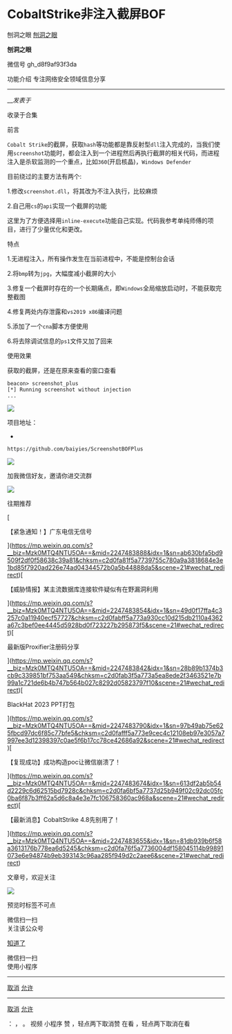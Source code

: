 #  CobaltStrike非注入截屏BOF

刨洞之眼  [ 刨洞之眼 ](javascript:void\(0\);)

**刨洞之眼** ![]()

微信号 gh_d8f9af93f3da

功能介绍 专注网络安全领域信息分享

____

___发表于_

收录于合集

前言

`Cobalt
Strike`的截屏，获取`hash`等功能都是靠反射型`dll`注入完成的，当我们使用`screenshot`功能时，都会注入到一个进程然后再执行截屏的相关代码，而进程注入是杀软监测的一个重点，比如`360`(开启核晶)，`Windows
Defender`

目前绕过的主要方法有两个:

1.修改`screenshot.dll`，将其改为不注入执行，比较麻烦

2.自己用`cs`的`api`实现一个截屏的功能

这里为了方便选择用`inline-execute`功能自己实现。代码我参考单纯师傅的项目，进行了少量优化和更改。

  

特点

1.无进程注入，所有操作发生在当前进程中，不能是控制台会话

2.将`bmp`转为`jpg`，大幅度减小截屏的大小

3.修复一个截屏时存在的一个长期痛点，即`Windows`全局缩放启动时，不能获取完整截图

4.修复两处内存泄露和`vs2019 x86`编译问题

5.添加了一个`cna`脚本方便使用

6.将去除调试信息的`ps1`文件又加了回来

  

使用效果

获取的截屏，还是在原来查看的窗口查看

    
    
    beacon> screenshot_plus  
    [*] Running screenshot without injection  
    ...

![](http://hk-proxy.gitwarp.com/https://raw.githubusercontent.com/tuchuang9/tc1/refs/heads/main/public/20230617194309.png)

项目地址：  

  * 

    
    
    https://github.com/baiyies/ScreenshotBOFPlus

  

![](http://hk-proxy.gitwarp.com/https://raw.githubusercontent.com/tuchuang9/tc1/refs/heads/main/public/20230617194310.png)  

  

加我微信好友，邀请你进交流群

  

![](http://hk-proxy.gitwarp.com/https://raw.githubusercontent.com/tuchuang9/tc1/refs/heads/main/public/20230617194311.png)

  

  

  

往期推荐

  
  
[

【紧急通知！】广东电信无信号

](https://mp.weixin.qq.com/s?__biz=Mzk0MTQ4NTU5OA==&mid=2247483888&idx=1&sn=ab630bfa5bd9509f2df0f58638c39a81&chksm=c2d0fa81f5a7739755c780a9a3818684e3e1bd85f7920ad226e74ad04344572b0a5b44888da5&scene=21#wechat_redirect)[

【威胁情报】某主流数据库连接软件疑似有在野漏洞利用

](https://mp.weixin.qq.com/s?__biz=Mzk0MTQ4NTU5OA==&mid=2247483854&idx=1&sn=49d0f17ffa4c3257c0a11940ecf57727&chksm=c2d0fabff5a773a930cc10d215db2110a4362a67c3bef0ee4445d5928bd0f723227b295873f5&scene=21#wechat_redirect)[

最新版Proxifier注册码分享

](https://mp.weixin.qq.com/s?__biz=Mzk0MTQ4NTU5OA==&mid=2247483842&idx=1&sn=28b89b1374b3cb9c339851bf753aa549&chksm=c2d0fab3f5a773a5ea8ede2f3463521e7b99a1c721de6b4b747b564b027c8292d05823797f10&scene=21#wechat_redirect)[

BlackHat 2023 PPT打包

](https://mp.weixin.qq.com/s?__biz=Mzk0MTQ4NTU5OA==&mid=2247483790&idx=1&sn=97b49ab75e625fbcd97dc6f85c77bfe5&chksm=c2d0fafff5a773e9cec4c12108eb97e3057a7997ee3d12398397c0ae5f6b17cc78ce42686a92&scene=21#wechat_redirect)[

【复现成功】成功构造poc让微信崩溃了！

](https://mp.weixin.qq.com/s?__biz=Mzk0MTQ4NTU5OA==&mid=2247483674&idx=1&sn=613df2ab5b54d2229c6d62515bd7928c&chksm=c2d0fa6bf5a7737d25b949f02c92dc05fc0ba6f87b3ff62a5d6c8a4e3e7fc106758360ac968a&scene=21#wechat_redirect)[

【最新消息】CobaltStrike 4.8先别用了！

](https://mp.weixin.qq.com/s?__biz=Mzk0MTQ4NTU5OA==&mid=2247483655&idx=1&sn=81db939b6f58a3613176b778ea6d5245&chksm=c2d0fa76f5a7736004df158045114b99891073e6e94874b9eb393143c96aa285f949d2c2aee6&scene=21#wechat_redirect)

文章号，欢迎关注

![](http://hk-proxy.gitwarp.com/https://raw.githubusercontent.com/tuchuang9/tc1/refs/heads/main/public/20230617194312.png)

  

预览时标签不可点

微信扫一扫  
关注该公众号

[知道了](javascript:;)

微信扫一扫  
使用小程序

****

[取消](javascript:void\(0\);) [允许](javascript:void\(0\);)

****

[取消](javascript:void\(0\);) [允许](javascript:void\(0\);)

： ， 。   视频 小程序 赞 ，轻点两下取消赞 在看 ，轻点两下取消在看

